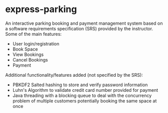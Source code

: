 # express-parking

An interactive parking booking and payment management system based on a software requirements specification (SRS) provided by the instructor.</br>
Some of the main features:
- User login/registration
- Book Space
- View Bookings
- Cancel Bookings
- Payment

Additional functionality/features added (not specified by the SRS):
- PBKDF2 Salted hashing to store and verify password information
- Luhn's Algorithm to validate credit card number provided for payment
- Java threading with a blocking queue to deal with the concurrency problem of multiple customers potentially booking the same space at once
